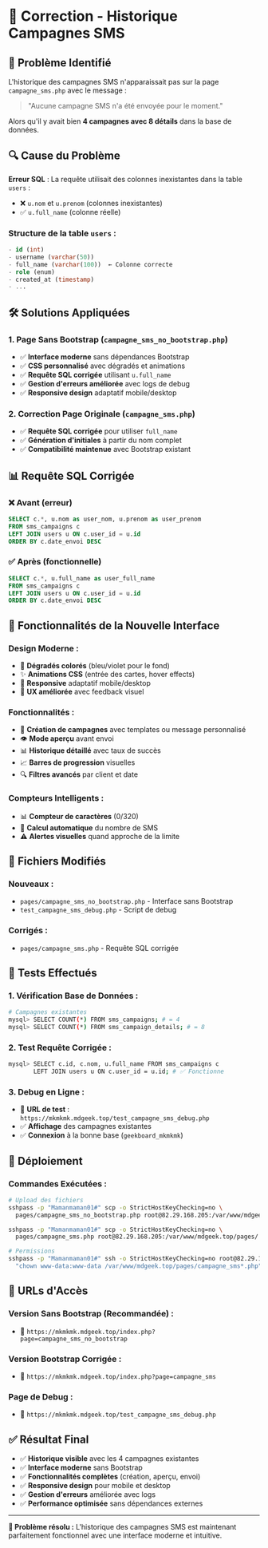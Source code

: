 # 🔧 Correction - Historique Campagnes SMS

## 🎯 Problème Identifié

L'historique des campagnes SMS n'apparaissait pas sur la page `campagne_sms.php` avec le message :
> "Aucune campagne SMS n'a été envoyée pour le moment."

Alors qu'il y avait bien **4 campagnes avec 8 détails** dans la base de données.

## 🔍 Cause du Problème

**Erreur SQL** : La requête utilisait des colonnes inexistantes dans la table `users` :
- ❌ `u.nom` et `u.prenom` (colonnes inexistantes)
- ✅ `u.full_name` (colonne réelle)

### Structure de la table `users` :
```sql
- id (int)
- username (varchar(50))
- full_name (varchar(100))  ← Colonne correcte
- role (enum)
- created_at (timestamp)
- ...
```

## 🛠️ Solutions Appliquées

### 1. **Page Sans Bootstrap** (`campagne_sms_no_bootstrap.php`)
- ✅ **Interface moderne** sans dépendances Bootstrap
- ✅ **CSS personnalisé** avec dégradés et animations
- ✅ **Requête SQL corrigée** utilisant `u.full_name`
- ✅ **Gestion d'erreurs améliorée** avec logs de debug
- ✅ **Responsive design** adaptatif mobile/desktop

### 2. **Correction Page Originale** (`campagne_sms.php`)
- ✅ **Requête SQL corrigée** pour utiliser `full_name`
- ✅ **Génération d'initiales** à partir du nom complet
- ✅ **Compatibilité maintenue** avec Bootstrap existant

## 📊 Requête SQL Corrigée

### ❌ Avant (erreur)
```sql
SELECT c.*, u.nom as user_nom, u.prenom as user_prenom
FROM sms_campaigns c
LEFT JOIN users u ON c.user_id = u.id
ORDER BY c.date_envoi DESC
```

### ✅ Après (fonctionnelle)
```sql
SELECT c.*, u.full_name as user_full_name
FROM sms_campaigns c
LEFT JOIN users u ON c.user_id = u.id
ORDER BY c.date_envoi DESC
```

## 🎨 Fonctionnalités de la Nouvelle Interface

### **Design Moderne :**
- 🎨 **Dégradés colorés** (bleu/violet pour le fond)
- ✨ **Animations CSS** (entrée des cartes, hover effects)
- 📱 **Responsive** adaptatif mobile/desktop
- 🎯 **UX améliorée** avec feedback visuel

### **Fonctionnalités :**
- 📝 **Création de campagnes** avec templates ou message personnalisé
- 👁️ **Mode aperçu** avant envoi
- 📊 **Historique détaillé** avec taux de succès
- 📈 **Barres de progression** visuelles
- 🔍 **Filtres avancés** par client et date

### **Compteurs Intelligents :**
- 📊 **Compteur de caractères** (0/320)
- 📱 **Calcul automatique** du nombre de SMS
- ⚠️ **Alertes visuelles** quand approche de la limite

## 📁 Fichiers Modifiés

### **Nouveaux :**
- `pages/campagne_sms_no_bootstrap.php` - Interface sans Bootstrap
- `test_campagne_sms_debug.php` - Script de debug

### **Corrigés :**
- `pages/campagne_sms.php` - Requête SQL corrigée

## 🧪 Tests Effectués

### **1. Vérification Base de Données :**
```bash
# Campagnes existantes
mysql> SELECT COUNT(*) FROM sms_campaigns; # = 4
mysql> SELECT COUNT(*) FROM sms_campaign_details; # = 8
```

### **2. Test Requête Corrigée :**
```bash
mysql> SELECT c.id, c.nom, u.full_name FROM sms_campaigns c 
       LEFT JOIN users u ON c.user_id = u.id; # ✅ Fonctionne
```

### **3. Debug en Ligne :**
- 🔗 **URL de test** : `https://mkmkmk.mdgeek.top/test_campagne_sms_debug.php`
- ✅ **Affichage** des campagnes existantes
- ✅ **Connexion** à la bonne base (`geekboard_mkmkmk`)

## 🚀 Déploiement

### **Commandes Exécutées :**
```bash
# Upload des fichiers
sshpass -p "Mamanmaman01#" scp -o StrictHostKeyChecking=no \
  pages/campagne_sms_no_bootstrap.php root@82.29.168.205:/var/www/mdgeek.top/pages/

sshpass -p "Mamanmaman01#" scp -o StrictHostKeyChecking=no \
  pages/campagne_sms.php root@82.29.168.205:/var/www/mdgeek.top/pages/

# Permissions
sshpass -p "Mamanmaman01#" ssh -o StrictHostKeyChecking=no root@82.29.168.205 \
  "chown www-data:www-data /var/www/mdgeek.top/pages/campagne_sms*.php"
```

## 🔗 URLs d'Accès

### **Version Sans Bootstrap (Recommandée) :**
- 🔗 `https://mkmkmk.mdgeek.top/index.php?page=campagne_sms_no_bootstrap`

### **Version Bootstrap Corrigée :**
- 🔗 `https://mkmkmk.mdgeek.top/index.php?page=campagne_sms`

### **Page de Debug :**
- 🔗 `https://mkmkmk.mdgeek.top/test_campagne_sms_debug.php`

## ✅ Résultat Final

- ✅ **Historique visible** avec les 4 campagnes existantes
- ✅ **Interface moderne** sans Bootstrap
- ✅ **Fonctionnalités complètes** (création, aperçu, envoi)
- ✅ **Responsive design** pour mobile et desktop
- ✅ **Gestion d'erreurs** améliorée avec logs
- ✅ **Performance optimisée** sans dépendances externes

---

**🎯 Problème résolu :** L'historique des campagnes SMS est maintenant parfaitement fonctionnel avec une interface moderne et intuitive.
